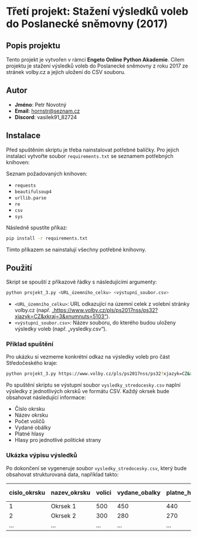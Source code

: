 
# Třetí projekt: Stažení výsledků voleb do Poslanecké sněmovny (2017)

## Popis projektu
Tento projekt je vytvořen v rámci **Engeto Online Python Akademie**. Cílem projektu je stažení výsledků voleb do Poslanecké sněmovny z roku 2017 ze stránek volby.cz a jejich uložení do CSV souboru.

## Autor
- **Jméno**: Petr Novotný
- **Email**: hornstr@seznam.cz
- **Discord**: vasilek91_82724

## Instalace
Před spuštěním skriptu je třeba nainstalovat potřebné balíčky. Pro jejich instalaci vytvořte soubor `requirements.txt` se seznamem potřebných knihoven:

Seznam požadovaných knihoven:
- `requests`
- `beautifulsoup4`
- `urllib.parse`
- `re`
- `csv`
- `sys`

Následně spustíte příkaz:

```bash
pip install -r requirements.txt
```

Tímto příkazem se nainstalují všechny potřebné knihovny.

## Použití
Skript se spouští z příkazové řádky s následujícími argumenty:
```bash
python projekt_3.py <URL_územního_celku> <výstupní_soubor.csv>
```

- `<URL_územního_celku>`: URL odkazující na územní celek z volební stránky volby.cz (např. „https://www.volby.cz/pls/ps2017nss/ps32?xjazyk=CZ&xkraj=3&xnumnuts=5103“).
- `<výstupní_soubor.csv>`: Název souboru, do kterého budou uloženy výsledky voleb (např. „vysledky.csv“).

### Příklad spuštění
Pro ukázku si vezmeme konkrétní odkaz na výsledky voleb pro část Středočeského kraje:

```bash
python projekt_3.py https://www.volby.cz/pls/ps2017nss/ps32?xjazyk=CZ&xkraj=2 vysledky_stredocesky.csv
```

Po spuštění skriptu se výstupní soubor `vysledky_stredocesky.csv` naplní výsledky z jednotlivých okrsků ve formátu CSV. Každý okrsek bude obsahovat následující informace:
- Číslo okrsku
- Název okrsku
- Počet voličů
- Vydané obálky
- Platné hlasy
- Hlasy pro jednotlivé politické strany

### Ukázka výpisu výsledků
Po dokončení se vygeneruje soubor `vysledky_stredocesky.csv`, který bude obsahovat strukturovaná data, například takto:

| cislo_okrsku | nazev_okrsku | volici | vydane_obalky | platne_hlasy | Strana A | Strana B |
|--------------|--------------|--------|---------------|--------------|----------|----------|
| 1            | Okrsek 1     | 500    | 450           | 440          | 200      | 240      |
| 2            | Okrsek 2     | 300    | 280           | 270          | 120      | 150      |
| ...          | ...          | ...    | ...           | ...          | ...      | ...      |
